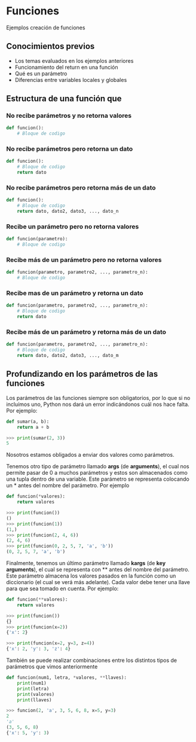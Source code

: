 # Funciones

Ejemplos creación de funciones

## Conocimientos previos
- Los temas evaluados en los ejemplos anteriores
- Funcionamiento del return en una función
- Qué es un parámetro
- Diferencias entre variables locales y globales


## Estructura de una función que

### No recibe parámetros y no retorna valores
```python
def funcion():
    # Bloque de codigo
```


### No recibe parámetros pero retorna un dato
```python
def funcion():
    # Bloque de codigo
    return dato
```


### No recibe parámetros pero retorna más de un dato
```python
def funcion():
    # Bloque de codigo
    return dato, dato2, dato3, ..., dato_n
```


### Recibe un parámetro pero no retorna valores
```python
def funcion(parametro):
    # Bloque de codigo
```


### Recibe más de un parámetro pero no retorna valores
```python
def funcion(parametro, parametro2, ..., parametro_n):
    # Bloque de codigo
```


### Recibe mas de un parámetro y retorna un dato
```python
def funcion(parametro, parametro2, ..., parametro_n):
    # Bloque de codigo
    return dato
```


### Recibe más de un parámetro y retorna más de un dato

```python
def funcion(parametro, parametro2, ..., parametro_n):
    # Bloque de codigo
    return dato, dato2, dato3, ..., dato_m
```


## Profundizando en los parámetros de las funciones
Los parámetros de las funciones siempre son obligatorios, por lo que si no incluímos uno, Python nos dará un error indicándonos cuál nos hace falta. Por ejemplo:

```python
def sumar(a, b):
    return a + b

>>> print(sumar(2, 3))
5
```

Nosotros estamos obligados a enviar dos valores como parámetros.

Tenemos otro tipo de parámetro llamado **args** (de **arguments**), el cual nos permite pasar de 0 a muchos parámetros y estos son almacenados como una tupla dentro de una variable. Este parámetro se representa colocando un * antes del nombre del parámetro. Por ejemplo

```python
def funcion(*valores):
    return valores

>>> print(funcion())
()
>>> print(funcion(1))
(1,)
>>> print(funcion(2, 4, 6))
(2, 4, 6)
>>> print(funcion(0, 2, 5, 7, 'a', 'b'))
(0, 2, 5, 7, 'a', 'b')
```

Finalmente, tenemos un último parámetro llamado **kargs** (de **key arguments**), el cual se representa con ** antes del nombre del parámetro. Este parámetro almacena los valores pasados en la función como un diccionario (el cual se verá más adelante). Cada valor debe tener una llave para que sea tomado en cuenta. Por ejemplo:

```python
def funcion(**valores):
    return valores

>>> print(funcion())
{}
>>> print(funcion(x=2))
{'x': 2}

>>> print(funcion(x=2, y=3, z=4))
{'x': 2, 'y': 3, 'z': 4}
```

También se puede realizar combinaciones entre los distintos tipos de parámetros que vimos anteriormente
```python
def funcion(num1, letra, *valores, **llaves):
    print(num1)
    print(letra)
    print(valores)
    print(llaves)

>>> funcion(2, 'a', 3, 5, 6, 8, x=5, y=3)
2
'a'
(3, 5, 6, 8)
{'x': 5, 'y': 3)
```
